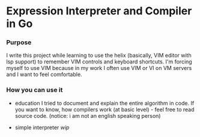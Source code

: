 # Expression Interpreter and Compiler in Go

### Purpose

I write this project while learning to use the helix (basically, VIM editor with lsp support) to remember VIM controls and keyboard shortcuts. I'm forcing myself to use VIM because in my work I often use VIM or VI on VM servers and I want to feel comfortable.

### How you can use it

- education
  I tried to document and explain the entire algorithm in code. If you want to know, how compilers work (at basic level) - feel free to read source code. (notice: i am not an english speaking person)

- simple interpreter
  _wip_
